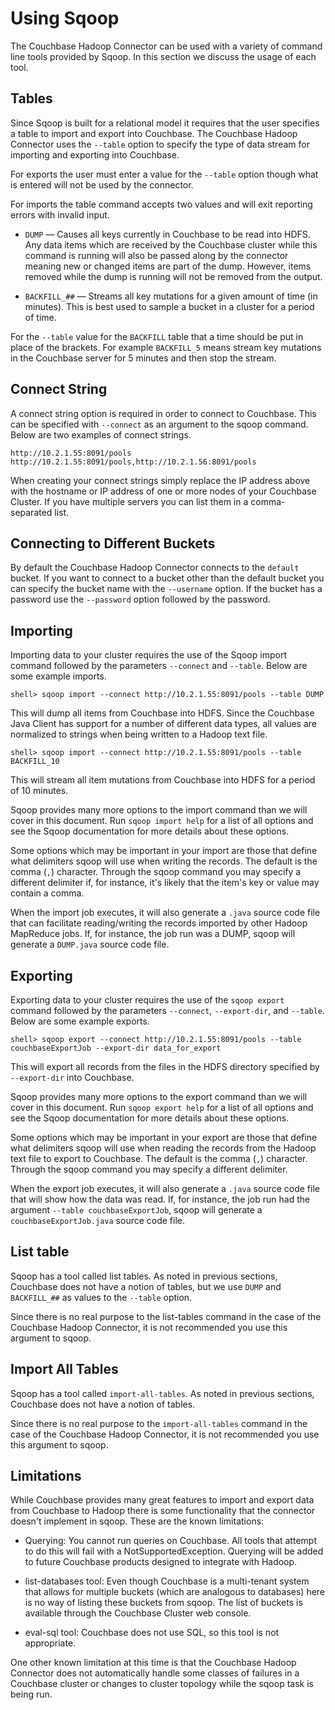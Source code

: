 # Using Sqoop

The Couchbase Hadoop Connector can be used with a variety of command line tools
provided by Sqoop. In this section we discuss the usage of each tool.

<a id="hadoop-connector-sqoop-tables"></a>

## Tables

Since Sqoop is built for a relational model it requires that the user
specifies a table to import and export into Couchbase. The Couchbase Hadoop
Connector uses the `--table` option to specify the type of data stream for
importing and exporting into Couchbase.

For exports the user must enter a value for the `--table` option though
what is entered will not be used by the connector.

For imports the table command accepts two values and will exit reporting
errors with invalid input.

 * `DUMP` — Causes all keys currently in Couchbase to be read into HDFS.
    Any data items which are received by the Couchbase cluster while this
    command is running will also be passed along by the connector meaning
    new or changed items are part of the dump.  However, items removed
    while the dump is running will not be removed from the output.

 * `BACKFILL_##` — Streams all key mutations for a given amount of time (in
   minutes).  This is best used to sample a bucket in a cluster for a period of time.

For the `--table` value for the `BACKFILL` table that a time should be put
in place of the brackets. For example `BACKFILL_5` means stream key
mutations in the Couchbase server for 5 minutes and then stop the stream.

<a id="hadoop-connector-sqoop-connection"></a>

## Connect String

A connect string option is required in order to connect to Couchbase. This
can be specified with `--connect` as an argument to the sqoop command.
Below are two examples of connect strings.


```
http://10.2.1.55:8091/pools
http://10.2.1.55:8091/pools,http://10.2.1.56:8091/pools
```

When creating your connect strings simply replace the IP address above with
the hostname or IP address of one or more nodes of your Couchbase Cluster.
If you have multiple servers you can list them in a comma-separated list.

<a id="hadoop-connector-sqoop-connection-buckets"></a>

## Connecting to Different Buckets

By default the Couchbase Hadoop Connector connects to the `default` bucket.
If you want to connect to a bucket other than the default bucket you can
specify the bucket name with the `--username` option. If the bucket has a
password use the `--password` option followed by the password.

<a id="hadoop-connector-sqoop-import"></a>

## Importing

Importing data to your cluster requires the use of the Sqoop import command
followed by the parameters `--connect` and `--table`. Below are some example
imports.


```
shell> sqoop import --connect http://10.2.1.55:8091/pools --table DUMP
```

This will dump all items from Couchbase into HDFS. Since the Couchbase Java
Client has support for a number of different data types, all values are
normalized to strings when being written to a Hadoop text file.


```
shell> sqoop import --connect http://10.2.1.55:8091/pools --table BACKFILL_10
```

This will stream all item mutations from Couchbase into HDFS for a period
of 10 minutes.

Sqoop provides many more options to the import command than we will cover
in this document. Run `sqoop import help` for a list of all options and see
the Sqoop documentation for more details about these options.

Some options which may be important in your import are those that define
what delimiters sqoop will use when writing the records. The default is the
comma (`,`) character.  Through the sqoop command you may specify a
different delimiter if, for instance, it's likely that the item's key or
value may contain a comma.

When the import job executes, it will also generate a `.java` source code
file that can facilitate reading/writing the records imported by other
Hadoop MapReduce jobs.  If, for instance, the job run was a DUMP, sqoop
will generate a `DUMP.java` source code file.

<a id="hadoop-connector-exporting"></a>

## Exporting

Exporting data to your cluster requires the use of the `sqoop export` command
followed by the parameters `--connect`, `--export-dir`, and `--table`.
Below are some example exports.


```
shell> sqoop export --connect http://10.2.1.55:8091/pools --table couchbaseExportJob --export-dir data_for_export
```

This will export all records from the files in the HDFS directory specified
by `--export-dir` into Couchbase.

Sqoop provides many more options to the export command than we will cover
in this document. Run `sqoop export help` for a list of all options and see
the Sqoop documentation for more details about these options.

Some options which may be important in your export are those that define
what delimiters sqoop will use when reading the records from the Hadoop
text file to export to Couchbase. The default is the comma (`,`) character.
Through the sqoop command you may specify a different delimiter.

When the export job executes, it will also generate a `.java` source code
file that will show how the data was read.  If, for instance, the job run
had the argument `--table couchbaseExportJob`, sqoop will generate a
`couchbaseExportJob.java` source code file.

<a id="hadoop-connector-sqoop-listtable"></a>

## List table

Sqoop has a tool called list tables. As noted in previous sections,
Couchbase does not have a notion of tables, but we use `DUMP` and
`BACKFILL_##` as values to the `--table` option.

Since there is no real purpose to the list-tables command in the case of
the Couchbase Hadoop Connector, it is not recommended you use this argument
to sqoop.

<a id="hadoop-connector-sqoop-importall"></a>

## Import All Tables

Sqoop has a tool called `import-all-tables`. As noted in previous sections,
Couchbase does not have a notion of tables.

Since there is no real purpose to the `import-all-tables` command in the
case of the Couchbase Hadoop Connector, it is not recommended you use this
argument to sqoop.

<a id="hadoop-connector-limitations"></a>

## Limitations

While Couchbase provides many great features to import and export data from
Couchbase to Hadoop there is some functionality that the connector doesn't
implement in sqoop. These are the known limitations:

 * Querying: You cannot run queries on Couchbase. All tools that attempt to do this
   will fail with a NotSupportedException. Querying will be added to future Couchbase
   products designed to integrate with Hadoop.

 * list-databases tool: Even though Couchbase is a multi-tenant system that allows
   for multiple buckets (which are analogous to databases) here is no way of listing these buckets from sqoop.  The list
   of buckets is available through the Couchbase Cluster web console.

 * eval-sql tool: Couchbase does not use SQL, so this tool is not appropriate.

One other known limitation at this time is that the Couchbase Hadoop
Connector does not automatically handle some classes of failures in a
Couchbase cluster or changes to cluster topology while the sqoop task is
being run.
